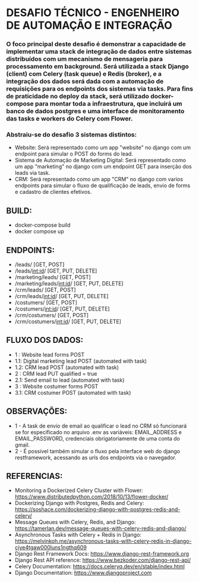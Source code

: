# DESAFIO TÉCNICO - ENGENHEIRO DE AUTOMAÇÃO E INTEGRAÇÃO

### O foco principal deste desafio é demonstrar a capacidade de implementar uma stack de integração de dados entre sistemas distribuídos com um mecanismo de mensageria para processamento em background. Será utilizada a stack Django (client) com Celery (task queue) e Redis (broker), e a integração dos dados será dada com a automação de requisições para os endpoints dos sistemas via tasks. Para fins de praticidade no deploy da stack, será utilizado docker-compose para montar toda a infraestrutura, que incluirá um banco de dados postgres e uma interface de monitoramento das tasks e workers do Celery com Flower.

### Abstraiu-se do desafio 3 sistemas distintos:
 - Website: Será representado como um app "website" no django com um endpoint para simular o POST do forms do lead.
 - Sistema de Automação de Marketing Digital: Será representado como um app "marketing" no django com um endpoint GET para inserção dos leads via task.
 - CRM: Será representado como um app "CRM" no django com varios endpoints para simular o fluxo de qualificação de leads, envio de forms e cadastro de clientes efetivos.

## BUILD:

 - docker-compose build
 - docker compose up

## ENDPOINTS:
 - /leads/ [GET, POST]
 - /leads/<int:id>/ [GET, PUT, DELETE]
 - /marketing/leads/ [GET, POST]
 - /marketing/leads/<int:id>/ [GET, PUT, DELETE]
 - /crm/leads/ [GET, POST]
 - /crm/leads/<int:id>/ [GET, PUT, DELETE]
 - /costumers/ [GET, POST]
 - /costumers/<int:id>/ [GET, PUT, DELETE]
 - /crm/costumers/ [GET, POST]
 - /crm/costumers/<int:id>/ [GET, PUT, DELETE]

## FLUXO DOS DADOS:
  - 1  : Website lead forms POST
  - 1.1: Digital marketing lead POST (automated with task)
  - 1.2: CRM lead POST (automated with task)
  - 2  : CRM lead PUT qualified = true 
  - 2.1: Send email to lead (automated with task)
  - 3  : Website costumer forms POST
  - 3.1: CRM costumer POST (automated with task)

## OBSERVAÇÕES:
 * 1 - A task de envio de email ao qualificar o lead no CRM só funcionará se for especificado no arquivo .env as variáveis: EMAIL_ADDRESS e EMAIL_PASSWORD, credenciais obrigatoriamente de uma conta do gmail.
 * 2 - É possível também simular o fluxo pela interface web do django restframework, acessando as urls dos endpoints via o navegador.

## REFERENCIAS:
 - Monitoring a Dockerized Celery Cluster with Flower: https://www.distributedpython.com/2018/10/13/flower-docker/
 - Dockerizing Django with Postgres, Redis and Celery: https://soshace.com/dockerizing-django-with-postgres-redis-and-celery/
 - Message Queues with Celery, Redis, and Django: https://tamerlan.dev/message-queues-with-celery-redis-and-django/
 - Asynchronous Tasks with Celery + Redis in Django: https://melvinkoh.me/asynchronous-tasks-with-celery-redis-in-django-cjye4tgaw000luns1ngthq609
 - Django Rest Framework Docs: https://www.django-rest-framework.org
 - Django Rest API reference: https://www.bezkoder.com/django-rest-api/
 - Celery Documentation: https://docs.celeryq.dev/en/stable/index.html
 - Django Documentation: https://www.djangoproject.com